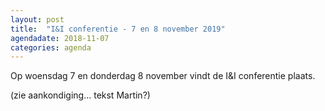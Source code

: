 ```yaml
---
layout: post
title:  "I&I conferentie - 7 en 8 november 2019"
agendadate: 2018-11-07
categories: agenda
---
```


Op woensdag 7 en donderdag 8 november vindt de I&I conferentie plaats.

(zie aankondiging... tekst Martin?)